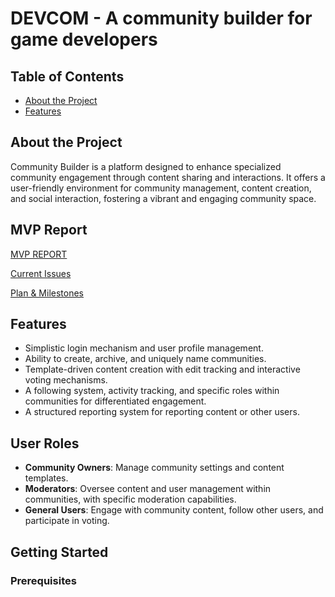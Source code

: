 # DEVCOM - A community builder for game developers

## Table of Contents
- [About the Project](#about-the-project)
- [Features](#features)

## About the Project

Community Builder is a platform designed to enhance specialized community engagement through content sharing and interactions. It offers a user-friendly environment for community management, content creation, and social interaction, fostering a vibrant and engaging community space.

## MVP Report
[MVP REPORT](https://github.com/efestrikesback/SWE-573-Software-Development-Practice/wiki/MVP-REPORT)

[Current Issues](https://github.com/efestrikesback/SWE-573-Software-Development-Practice/issues)

[Plan & Milestones](https://github.com/efestrikesback/SWE-573-Software-Development-Practice/milestones)

## Features

- Simplistic login mechanism and user profile management.
- Ability to create, archive, and uniquely name communities.
- Template-driven content creation with edit tracking and interactive voting mechanisms.
- A following system, activity tracking, and specific roles within communities for differentiated engagement.
- A structured reporting system for reporting content or other users.

## User Roles

- **Community Owners**: Manage community settings and content templates.
- **Moderators**: Oversee content and user management within communities, with specific moderation capabilities.
- **General Users**: Engage with community content, follow other users, and participate in voting.

## Getting Started

### Prerequisites


